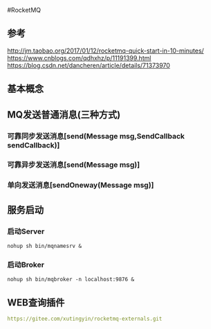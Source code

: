 #RocketMQ
## 参考
http://jm.taobao.org/2017/01/12/rocketmq-quick-start-in-10-minutes/
https://www.cnblogs.com/qdhxhz/p/11191399.html
https://blog.csdn.net/dancheren/article/details/71373970

## 基本概念

## MQ发送普通消息(三种方式)
### 可靠同步发送消息[send(Message msg,SendCallback sendCallback)]

### 可靠异步发送消息[send(Message msg)]

### 单向发送消息[sendOneway(Message msg)]


## 服务启动
### 启动Server
```shell script
nohup sh bin/mqnamesrv &
```
### 启动Broker
```shell script
nohup sh bin/mqbroker -n localhost:9876 &
```

## WEB查询插件
```yaml
https://gitee.com/xutingyin/rocketmq-externals.git
```
